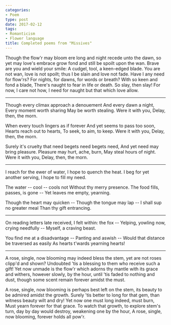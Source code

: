 ```yaml
---
categories:
- Poem
type: post
date: 2017-02-12
tags:
- Romanticism
- Flower language
title: Completed poems from "Missives"
---
```


<div class="verse">
Though the flow'r may bloom ere long
    and night recede unto the dawn,
so yet may love's embrace grow fond
    and still be spoilt upon the wan.
Brave are you and wield your smile:
    A cudgel, tool, a keen-edged blade.
You are not wan, love is not spoilt;
    thus I be slain and love not fade.
Have I any need for flow'rs?
    For nights, for dawns, for words or breath?
With so keen and fond a blade,
    There's naught to fear in life or death.
        So slay, then slay! For now, I care not how,
        I need for naught but that which love allow.
</div>

-----

<div class="verse">
Though every climax approach a denouement
And every dawn a night,
Every moment worth sharing
May be worth stealing.
    Were it with you,
    Delay, then, the morn.

When every touch lingers as if forever
And yet seems to pass too soon,
Hearts reach out to hearts,
To seek, to aim, to keep.
    Were it with you,
    Delay, then, the morn.

Surely it's cruelty that need begets need begets need,
And yet need may bring pleasure.
Pleasure may hurt, ache, burn,
May steal hours of night.
    Were it with you,
    Delay, then, the morn.
</div>

-----

<div class="verse">
I reach for the ewer of water,
I hope to quench the heat.
I beg for yet another serving,
I hope to fill my need.

The water -- cool -- cools not
Without thy merry presence.
The food fills, passes, is gone --
Yet leaves me empty, yearning.

Though the heart may quicken --
Though the tongue may lap --
I shall sup no greater meal
Than thy gift entrancing.
</div>

-----

<div class="verse">
On reading letters late received,
I felt within: the fox --
Yelping, yowling now, crying needfully --
Myself, a craving beast.

You find me at a disadvantage --
Panting and aswish --
Would that distance be traversed as easily
As hearts t'wards yearning hearts!
</div>

-----

<div class="verse">
A rose, single, now blooming
    may indeed bless the stem,
yet are not roses clipp'd and shown?
    Undoubted 'tis a blessing to them
who receive such a gift!
    Yet now unmade is the flow'r
which adorns thy mantle with its grace
    and withers, however slowly, by the hour,
        until 'tis faded to nothing and dust,
        though some scent remain forever amidst the must.

A rose, single, now blooming
    is perhaps best left on the stem,
its beauty to be admired amidst the growth.
    Surely 'tis better to long for that gem,
than witness beauty wilt and dry!
    Yet now one must long indeed, must burn,
Must yearn forever for that grace.
    To watch that growth, to explore stem's turn,
        day by day would destroy, weakening one by the hour,
        A rose, single, now blooming, forever holds all pow'r.
